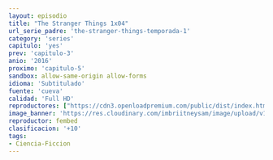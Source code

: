 ```yaml
---
layout: episodio
title: "The Stranger Things 1x04"
url_serie_padre: 'the-stranger-things-temporada-1'
category: 'series'
capitulo: 'yes'
prev: 'capitulo-3'
anio: '2016'
proximo: 'capitulo-5'
sandbox: allow-same-origin allow-forms
idioma: 'Subtitulado'
fuente: 'cueva'
calidad: 'Full HD'
reproductores: ["https://cdn3.openloadpremium.com/public/dist/index.html?id=6d63b226d81ef98b5052ab3b9c8d516c"]
image_banner: 'https://res.cloudinary.com/imbriitneysam/image/upload/v1546468955/stranger1-banner-min.jpg'
reproductor: fembed
clasificacion: '+10'
tags:
- Ciencia-Ficcion
---
```












